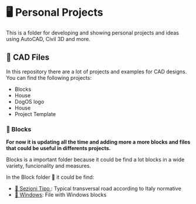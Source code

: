 # :desktop_computer: Personal Projects 

This is a folder for developing and showing personal projects and ideas using AutoCAD, Civil 3D and more.

## :file_folder: CAD Files

In this repository there are a lot of projects and examples for CAD designs.
You can find the following projects:

- Blocks
- House
- DogOS logo 
- House
- Project Template

### :construction: Blocks 

**For now it is updating all the time and adding more a more blocks and files that could be useful in differents projects.**

Blocks is a important folder because it could be find a lot blocks in a wide variety, funcionality and measures.

In the Block folder :file_folder: it could be find:
- [:file_folder: Sezioni Tipo ](https://github.com/FreireAlexander/CADFiles/tree/master/Blocks/sezioni_tipo_strade): Typical transversal road according to Italy normative
- [:notebook: Windows](https://github.com/FreireAlexander/CADFiles/tree/master/Blocks/windows.dwg): File with Windows blocks